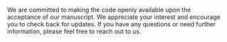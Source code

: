 We are committed to making the code openly available upon the acceptance of our manuscript. We appreciate your interest and encourage you to check back for updates. If you have any questions or need further information, please feel free to reach out to us.
